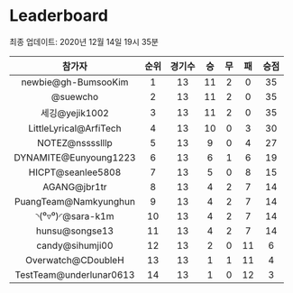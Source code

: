 # Leaderboard
최종 업데이트: 2020년 12월 14일 19시 35분




| 참가자 | 순위 | 경기수 | 승 | 무 | 패 | 승점 |
|:---:|:---:|:---:|:---:|:---:|:---:|:---:|
| newbie@gh-BumsooKim | 1 | 13 | 11 | 2 | 0 | 35 |
| @suewcho | 2 | 13 | 11 | 2 | 0 | 35 |
| 세깅@yejik1002 | 3 | 13 | 11 | 2 | 0 | 35 |
| LittleLyrical@ArfiTech | 4 | 13 | 10 | 0 | 3 | 30 |
| NOTEZ@nsssslllp | 5 | 13 | 9 | 0 | 4 | 27 |
| DYNAMITE@Eunyoung1223 | 6 | 13 | 6 | 1 | 6 | 19 |
| HICPT@seanlee5808 | 7 | 13 | 5 | 0 | 8 | 15 |
| AGANG@jbr1tr | 8 | 13 | 4 | 2 | 7 | 14 |
| PuangTeam@Namkyunghun | 9 | 13 | 4 | 2 | 7 | 14 |
| ◝(⁰▿⁰)◜@sara-k1m | 10 | 13 | 4 | 2 | 7 | 14 |
| hunsu@songse13 | 11 | 13 | 4 | 2 | 7 | 14 |
| candy@sihumji00 | 12 | 13 | 2 | 0 | 11 | 6 |
| Overwatch@CDoubleH | 13 | 13 | 1 | 1 | 11 | 4 |
| TestTeam@underlunar0613 | 14 | 13 | 1 | 0 | 12 | 3 |